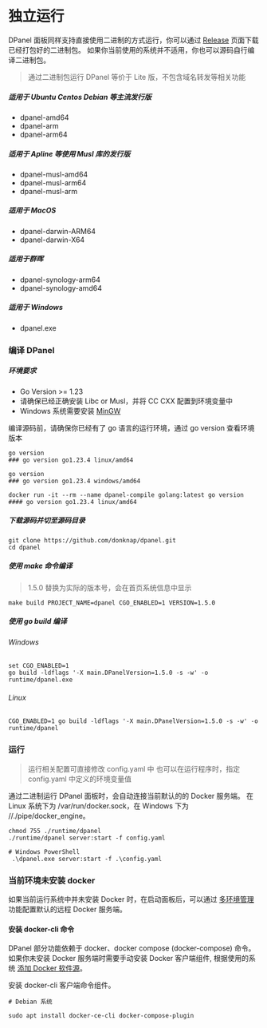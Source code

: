 # 独立运行

DPanel 面板同样支持直接使用二进制的方式运行，你可以通过 [Release](https://github.com/donknap/dpanel/releases) 页面下载已经打包好的二进制包。
如果你当前使用的系统并不适用，你也可以源码自行编译二进制包。

> 通过二进制包运行 DPanel 等价于 Lite 版，不包含域名转发等相关功能

##### 适用于 Ubuntu Centos Debian 等主流发行版

- dpanel-amd64 
- dpanel-arm
- dpanel-arm64

##### 适用于 Apline 等使用 Musl 库的发行版 
- dpanel-musl-amd64
- dpanel-musl-arm64
- dpanel-musl-arm

##### 适用于 MacOS 

- dpanel-darwin-ARM64
- dpanel-darwin-X64

##### 适用于群晖

- dpanel-synology-arm64 
- dpanel-synology-amd64 

##### 适用于 Windows

- dpanel.exe 

### 编译 DPanel

##### 环境要求

- Go Version >= 1.23
- 请确保已经正确安装 Libc or Musl，并将 CC CXX 配置到环境变量中
- Windows 系统需要安装 [MinGW](https://winlibs.com/#download-release) 

编译源码前，请确保你已经有了 go 语言的运行环境，通过 go version 查看环境版本

```
go version
### go version go1.23.4 linux/amd64
```

```
go version
### go version go1.23.4 windows/amd64
```

```
docker run -it --rm --name dpanel-compile golang:latest go version
#### go version go1.23.4 linux/amd64
```

##### 下载源码并切至源码目录

```
git clone https://github.com/donknap/dpanel.git
cd dpanel
```

##### 使用 make 命令编译 

> 1.5.0 替换为实际的版本号，会在首页系统信息中显示

```
make build PROJECT_NAME=dpanel CGO_ENABLED=1 VERSION=1.5.0
```

##### 使用 go build 编译 

###### Windows

```
set CGO_ENABLED=1
go build -ldflags '-X main.DPanelVersion=1.5.0 -s -w' -o runtime/dpanel.exe
```

###### Linux 

```
CGO_ENABLED=1 go build -ldflags '-X main.DPanelVersion=1.5.0 -s -w' -o runtime/dpanel
```

### 运行

> 运行相关配置可直接修改 config.yaml 中
> 也可以在运行程序时，指定 config.yaml 中定义的环境变量值

通过二进制运行 DPanel 面板时，会自动连接当前默认的的 Docker 服务端。
在 Linux 系统下为 /var/run/docker.sock，在 Windows 下为 //./pipe/docker_engine。

```
chmod 755 ./runtime/dpanel
./runtime/dpanel server:start -f config.yaml
```

```
# Windows PowerShell
 .\dpanel.exe server:start -f .\config.yaml
```

### 当前环境未安装 docker

如果当前运行系统中并未安装 Docker 时，在启动面板后，可以通过 [多环境管理](zh-cn/manual/setting/docker-env.md) 功能配置默认的远程 Docker 服务端。

#### 安装 docker-cli 命令

DPanel 部分功能依赖于 docker、docker compose (docker-compose) 命令。
如果你未安装 Docker 服务端时需要手动安装 Docker 客户端组件, 根据使用的系统 [添加 Docker 软件源](https://docs.docker.com/engine/install/debian/)。

安装 docker-cli 客户端命令组件。

```
# Debian 系统

sudo apt install docker-ce-cli docker-compose-plugin
```